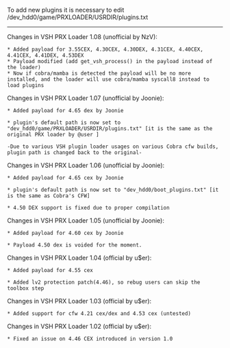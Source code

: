 To add new plugins it is necessary to edit /dev_hdd0/game/PRXLOADER/USRDIR/plugins.txt 

-----------------------------------------------------------------------------------------------

Changes in VSH PRX Loader 1.08 (unofficial by NzV): 

	* Added payload for 3.55CEX, 4.30CEX, 4.30DEX, 4.31CEX, 4.40CEX, 4.41CEX, 4.41DEX, 4.53DEX
	* Payload modified (add get_vsh_process() in the payload instead of the loader)
	* Now if cobra/mamba is detected the payload will be no more installed, and the loader will use cobra/mamba syscall8 instead to load plugins

	
Changes in VSH PRX Loader 1.07 (unofficial by Joonie): 

	* Added payload for 4.65 dex by Joonie 
	
	* plugin's default path is now set to "dev_hdd0/game/PRXLOADER/USRDIR/plugins.txt" [it is the same as the original PRX loader by @user ] 
	
	-Due to various VSH plugin loader usages on various Cobra cfw builds, plugin path is changed back to the original- 

	
Changes in VSH PRX Loader 1.06 (unofficial by Joonie): 

	* Added payload for 4.65 cex by Joonie
	
	* plugin's default path is now set to "dev_hdd0/boot_plugins.txt" [it is the same as Cobra's CFW] 
	
	* 4.50 DEX support is fixed due to proper compilation 
	
	
Changes in VSH PRX Loader 1.05 (unofficial by Joonie): 

	* Added payload for 4.60 cex by Joonie 
	
	* Payload 4.50 dex is voided for the moment. 

	
Changes in VSH PRX Loader 1.04 (official by u$er): 

	* Added payload for 4.55 cex 
	
	* Added lv2 protection patch(4.46), so rebug users can skip the toolbox step 

	
Changes in VSH PRX Loader 1.03 (official by u$er): 

	* Added support for cfw 4.21 cex/dex and 4.53 cex (untested) 

	
Changes in VSH PRX Loader 1.02 (official by u$er): 

	* Fixed an issue on 4.46 CEX introduced in version 1.0 
